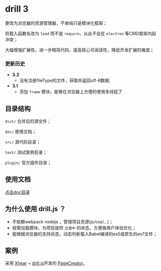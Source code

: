 # drill 3

更改为浏览器的资源管理器，不单纯只是模块化框架；

将载入函数名改为 `load` 而不是 `require`，从此不会在 `electron` 等CMD框架内起冲突；

大幅增强扩展性，进一步精简代码，提高核心可阅读性，降低开发扩展的难度；

### 更新历史

- **3.2**
    - 没有注册fileType的文件，获取并返回utf-8数据;
- **3.1**
    - 添加 `frame` 模块，能够在浏览器上方便的使用多线程了

## 目录结构

`dist/` 合并后的源文件；

`doc/` 使用文档；

`src/` 源代码目录；

`test/` 测试案例目录；

`plugin/` 官方插件目录；

## 使用文档

[点击doc目录](doc/README.md)

## 为什么使用 drill.js ？

* 不依赖webpack nodejs ，管理项目资源(js/css/...)；
* 按需加载模块，为项目提供 `过渡中` 的状态，方便做用户体验优化；
* 能根据浏览器的支持状态，动态判断载入Babel编译的es5或原生的es7文件；

## 案例

采用 [Xhear](https://github.com/kirakiray/Xhear/) +  [drill.js](https://github.com/kirakiray/drill.js/)开发的 [PageCreator](https://kirakiray.com/pageCreator/)。